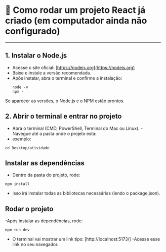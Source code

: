 # 🚀 Como rodar um projeto React já criado (em computador ainda não configurado)

---

## 1. Instalar o Node.js
- Acesse o site oficial: [https://nodejs.org](https://nodejs.org)
- Baixe e instale a versão recomendada.
- Após instalar, abra o terminal e confirme a instalação:
  ```
  node -v
  npm -
  ```
Se aparecer as versões, o Node.js e o NPM estão prontos.

## 2. Abrir o terminal e entrar no projeto
- Abra o terminal (CMD, PowerShell, Terminal do Mac ou Linux).
-Navegue até a pasta onde o projeto está:
- exemplo:
 ```
 cd Desktop/atividade
 ```

## Instalar as dependências
- Dentro da pasta do projeto, rode:
 ```
npm install
 ```
- Isso irá instalar todas as bibliotecas necessárias (lendo o package.json).

## Rodar o projeto
-Após instalar as dependências, rode:
 ```
npm run dev
 ```
- O terminal vai mostrar um link tipo:
 [http://localhost:5173/]
-Acesse esse link no seu navegador.



